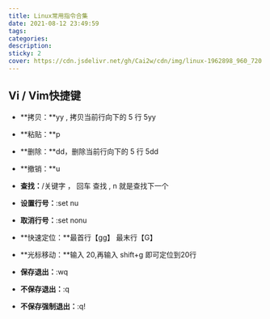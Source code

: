 ```yaml
---
title: Linux常用指令合集
date: 2021-08-12 23:49:59
tags:
categories:
description: 
sticky: 2
cover: https://cdn.jsdelivr.net/gh/Cai2w/cdn/img/linux-1962898_960_720.jpg
---
```


## Vi / Vim快捷键

- **拷贝：**yy , 拷贝当前行向下的 5 行 5yy

- **粘贴：**p

- **删除：**dd，删除当前行向下的 5 行 5dd
- **撤销：**u
- **查找：**/关键字 ， 回车 查找 , n 就是查找下一个

- **设置行号：**:set nu
- **取消行号：**:set nonu
- **快速定位：**最首行【gg】   最末行【G】
- **光标移动：**输入 20,再输入 shift+g  即可定位到20行

- **保存退出：**:wq
- **不保存退出：**:q
- **不保存强制退出：**:q!
